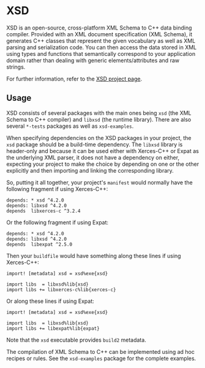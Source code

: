 # XSD

XSD is an open-source, cross-platform XML Schema to C++ data binding
compiler. Provided with an XML document specification (XML Schema), it
generates C++ classes that represent the given vocabulary as well as XML
parsing and serialization code. You can then access the data stored in XML
using types and functions that semantically correspond to your application
domain rather than dealing with generic elements/attributes and raw strings.

For further information, refer to the [XSD project
page](https://codesynthesis.com/products/xsd/).

## Usage

XSD consists of several packages with the main ones being `xsd` (the XML
Schema to C++ compiler) and `libxsd` (the runtime library). There are also
several `*-tests` packages as well as `xsd-examples`.

When specifying dependencies on the XSD packages in your project, the `xsd`
package should be a build-time dependency. The `libxsd` library is
header-only and because it can be used either with Xerces-C++ or
Expat as the underlying XML parser, it does not have a dependency on
either, expecting your project to make the choice by depending on
one or the other explicitly and then importing and linking the
corresponding library.

So, putting it all together, your project's `manifest` would normally
have the following fragment if using Xerces-C++:

```
depends: * xsd ^4.2.0
depends: libxsd ^4.2.0
depends  libxerces-c ^3.2.4
```

Or the following fragment if using Expat:

```
depends: * xsd ^4.2.0
depends: libxsd ^4.2.0
depends  libexpat ^2.5.0
```

Then your `buildfile` would have something along these lines if using
Xerces-C++:

```
import! [metadata] xsd = xsd%exe{xsd}

import libs  = libxsd%lib{xsd}
import libs += libxerces-c%lib{xerces-c}
```

Or along these lines if using Expat:

```
import! [metadata] xsd = xsd%exe{xsd}

import libs  = libxsd%lib{xsd}
import libs += libexpat%lib{expat}
```

Note that the `xsd` executable provides `build2` metadata.

The compilation of XML Schema to C++ can be implemented using ad hoc recipes
or rules. See the `xsd-examples` package for the complete examples.

